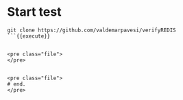 
# Start test

```
git clone https://github.com/valdemarpavesi/verifyREDIS
```{{execute}}


<pre class="file">
</pre>


<pre class="file">
# end.
</pre>

